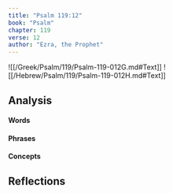 ```yaml
---
title: "Psalm 119:12"
book: "Psalm"
chapter: 119
verse: 12
author: "Ezra, the Prophet"
---
```

![[/Greek/Psalm/119/Psalm-119-012G.md#Text]]
![[/Hebrew/Psalm/119/Psalm-119-012H.md#Text]]

## Analysis

#### Words

#### Phrases

#### Concepts

## Reflections
